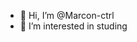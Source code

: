 - 👋 Hi, I’m @Marcon-ctrl
- 👀 I’m interested in studing 

<!---
Marcon-ctrl/Marcon-ctrl is a ✨ special ✨ repository because its `README.md` (this file) appears on your GitHub profile.
You can click the Preview link to take a look at your changes.
--->
